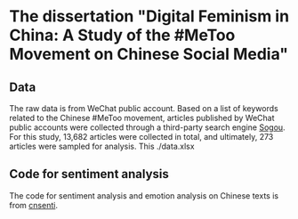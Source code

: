 # The dissertation "Digital Feminism in China: A Study of the #MeToo Movement on Chinese Social Media"
## Data
The raw data is from WeChat public account. Based on a list of keywords related to the Chinese #MeToo movement, articles published by WeChat public accounts were collected through a third-party search engine [Sogou](https://weixin.sogou.com/). For this study, 13,682 articles were collected in total, and ultimately, 273 articles were sampled for analysis.
This ./data.xlsx




## Code for sentiment analysis
The code for sentiment analysis and emotion analysis on Chinese texts is from [cnsenti](https://github.com/hiDaDeng/cnsenti/blob/master/README.md).


